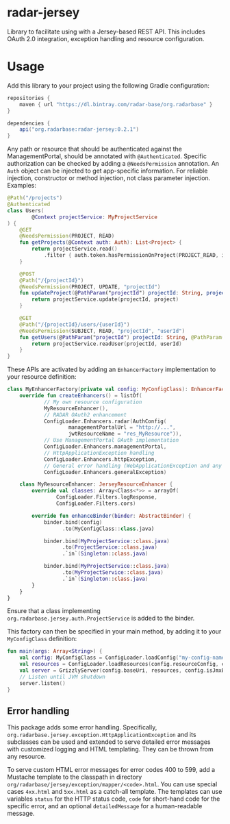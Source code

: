 # radar-jersey

Library to facilitate using with a Jersey-based REST API. This includes OAuth 2.0 integration, exception handling and resource configuration.

# Usage

Add this library to your project using the following Gradle configuration:
```gradle
repositories {
    maven { url "https://dl.bintray.com/radar-base/org.radarbase" }
}

dependencies {
    api("org.radarbase:radar-jersey:0.2.1")
}
```

Any path or resource that should be authenticated against the ManagementPortal, should be annotated with `@Authenticated`. Specific authorization can be checked by adding a `@NeedsPermission` annotation. An `Auth` object can be injected to get app-specific information. For reliable injection, constructor or method injection, not class parameter injection. Examples:

```kotlin
@Path("/projects")
@Authenticated
class Users(
        @Context projectService: MyProjectService
) {
    @GET
    @NeedsPermission(PROJECT, READ)
    fun getProjects(@Context auth: Auth): List<Project> {
        return projectService.read()
            .filter { auth.token.hasPermissionOnProject(PROJECT_READ, it.name) }
    } 

    @POST
    @Path("/{projectId}")
    @NeedsPermission(PROJECT, UPDATE, "projectId")
    fun updateProject(@PathParam("projectId") projectId: String, project: Project) {
        return projectService.update(projectId, project)
    }

    @GET
    @Path("/{projectId}/users/{userId}")
    @NeedsPermission(SUBJECT, READ, "projectId", "userId")
    fun getUsers(@PathParam("projectId") projectId: String, @PathParam("userId") userId: String) {
        return projectService.readUser(projectId, userId)
    }
}
```

These APIs are activated by adding an `EnhancerFactory` implementation to your resource definition:
```kotlin
class MyEnhancerFactory(private val config: MyConfigClass): EnhancerFactory {
    override fun createEnhancers() = listOf(
            // My own resource configuration
            MyResourceEnhancer(),
            // RADAR OAuth2 enhancement
            ConfigLoader.Enhancers.radar(AuthConfig(
                    managementPortalUrl = "http://...",
                    jwtResourceName = "res_MyResource")),
            // Use ManagementPortal OAuth implementation
            ConfigLoader.Enhancers.managementPortal,
            // HttpApplicationException handling
            ConfigLoader.Enhancers.httpException,
            // General error handling (WebApplicationException and any other Exception)
            ConfigLoader.Enhancers.generalException)

    class MyResourceEnhancer: JerseyResourceEnhancer {
        override val classes: Array<Class<*>> = arrayOf(
	            ConfigLoader.Filters.logResponse,
		        ConfigLoader.Filters.cors)

        override fun enhanceBinder(binder: AbstractBinder) {
            binder.bind(config)
                  .to(MyConfigClass::class.java)

            binder.bind(MyProjectService::class.java)
                  .to(ProjectService::class.java)
                  .`in`(Singleton::class.java)

            binder.bind(MyProjectService::class.java)
                  .to(MyProjectService::class.java)
                  .`in`(Singleton::class.java)
        }
    }
}
```
Ensure that a class implementing `org.radarbase.jersey.auth.ProjectService` is added to the binder.

This factory can then be specified in your main method, by adding it to your `MyConfigClass` definition:
```kotlin
fun main(args: Array<String>) {
    val config: MyConfigClass = ConfigLoader.loadConfig("my-config-name.yml", args)
    val resources = ConfigLoader.loadResources(config.resourceConfig, config)
    val server = GrizzlyServer(config.baseUri, resources, config.isJmxEnabled)
    // Listen until JVM shutdown
    server.listen()
}
```

## Error handling

This package adds some error handling. Specifically, `org.radarbase.jersey.exception.HttpApplicationException` and its subclasses can be used and extended to serve detailed error messages with customized logging and HTML templating. They can be thrown from any resource.

To serve custom HTML error messages for error codes 400 to 599, add a Mustache template to the classpath in directory `org/radarbase/jersey/exception/mapper/<code>.html`. You can use special cases `4xx.html` and `5xx.html` as a catch-all template. The templates can use variables `status` for the HTTP status code, `code` for short-hand code for the specific error, and an optional `detailedMessage` for a human-readable message.
